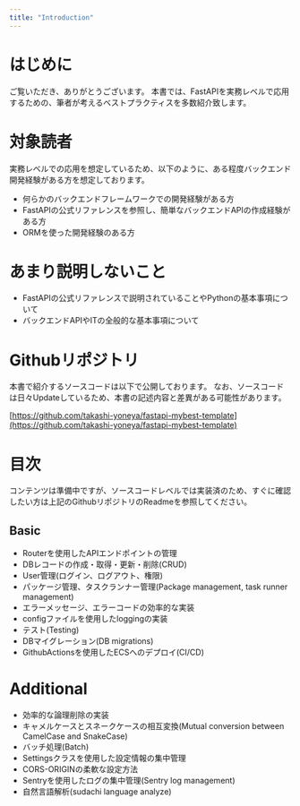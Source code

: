```yaml
---
title: "Introduction"
---
```


# はじめに
ご覧いただき、ありがとうございます。
本書では、FastAPIを実務レベルで応用するための、筆者が考えるベストプラクティスを多数紹介致します。

# 対象読者
実務レベルでの応用を想定しているため、以下のように、ある程度バックエンド開発経験がある方を想定しております。
- 何らかのバックエンドフレームワークでの開発経験がある方
- FastAPIの公式リファレンスを参照し、簡単なバックエンドAPIの作成経験がある方
- ORMを使った開発経験のある方

# あまり説明しないこと
- FastAPIの公式リファレンスで説明されていることやPythonの基本事項について
- バックエンドAPIやITの全般的な基本事項について

# Githubリポジトリ
本書で紹介するソースコードは以下で公開しております。
なお、ソースコードは日々Updateしているため、本書の記述内容と差異がある可能性があります。

[https://github.com/takashi-yoneya/fastapi-mybest-template](https://github.com/takashi-yoneya/fastapi-mybest-template)


# 目次
コンテンツは準備中ですが、ソースコードレベルでは実装済のため、すぐに確認したい方は上記のGithubリポジトリのReadmeを参照してください。

## Basic
- Routerを使用したAPIエンドポイントの管理
- DBレコードの作成・取得・更新・削除(CRUD)
- User管理(ログイン、ログアウト、権限)
- パッケージ管理、タスクランナー管理(Package management, task runner management)
- エラーメッセージ、エラーコードの効率的な実装
- configファイルを使用したloggingの実装
- テスト(Testing)
- DBマイグレーション(DB migrations)
- GithubActionsを使用したECSへのデプロイ(CI/CD)

# Additional
- 効率的な論理削除の実装
- キャメルケースとスネークケースの相互変換(Mutual conversion between CamelCase and SnakeCase)
- バッチ処理(Batch)
- Settingsクラスを使用した設定情報の集中管理
- CORS-ORIGINの柔軟な設定方法
- Sentryを使用したログの集中管理(Sentry log management)
- 自然言語解析(sudachi language analyze)